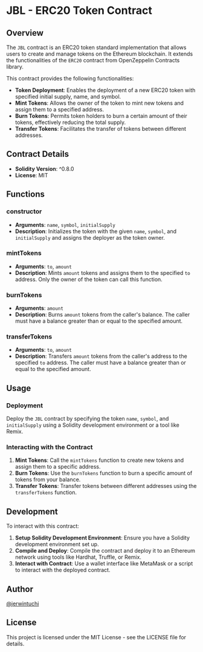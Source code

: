 # JBL - ERC20 Token Contract

## Overview

The `JBL` contract is an ERC20 token standard implementation that allows users to create and manage tokens on the Ethereum blockchain. It extends the functionalities of the `ERC20` contract from OpenZeppelin Contracts library.

This contract provides the following functionalities:

- **Token Deployment**: Enables the deployment of a new ERC20 token with specified initial supply, name, and symbol.
- **Mint Tokens**: Allows the owner of the token to mint new tokens and assign them to a specified address.
- **Burn Tokens**: Permits token holders to burn a certain amount of their tokens, effectively reducing the total supply.
- **Transfer Tokens**: Facilitates the transfer of tokens between different addresses.

## Contract Details

- **Solidity Version**: ^0.8.0
- **License**: MIT

## Functions

### constructor

- **Arguments**: `name`, `symbol`, `initialSupply`
- **Description**: Initializes the token with the given `name`, `symbol`, and `initialSupply` and assigns the deployer as the token owner.

### mintTokens

- **Arguments**: `to`, `amount`
- **Description**: Mints `amount` tokens and assigns them to the specified `to` address. Only the owner of the token can call this function.

### burnTokens

- **Arguments**: `amount`
- **Description**: Burns `amount` tokens from the caller's balance. The caller must have a balance greater than or equal to the specified amount.

### transferTokens

- **Arguments**: `to`, `amount`
- **Description**: Transfers `amount` tokens from the caller's address to the specified `to` address. The caller must have a balance greater than or equal to the specified amount.

## Usage

### Deployment

Deploy the `JBL` contract by specifying the token `name`, `symbol`, and `initialSupply` using a Solidity development environment or a tool like Remix.

### Interacting with the Contract

1. **Mint Tokens**: Call the `mintTokens` function to create new tokens and assign them to a specific address.
2. **Burn Tokens**: Use the `burnTokens` function to burn a specific amount of tokens from your balance.
3. **Transfer Tokens**: Transfer tokens between different addresses using the `transferTokens` function.

## Development

To interact with this contract:

1. **Setup Solidity Development Environment**: Ensure you have a Solidity development environment set up.
2. **Compile and Deploy**: Compile the contract and deploy it to an Ethereum network using tools like Hardhat, Truffle, or Remix.
3. **Interact with Contract**: Use a wallet interface like MetaMask or a script to interact with the deployed contract.

## Author

[@jerwintuchi](https://github.com/jerwintuchi)

## License

This project is licensed under the MIT License - see the LICENSE file for details.
